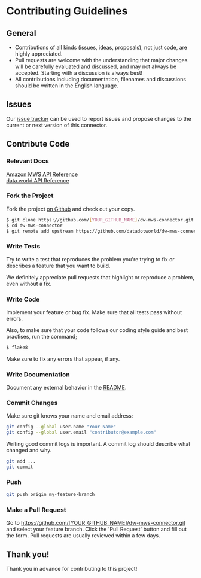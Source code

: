 # Contributing Guidelines

## General

* Contributions of all kinds (issues, ideas, proposals), not just code, are highly appreciated.
* Pull requests are welcome with the understanding that major changes will be carefully evaluated
and discussed, and may not always be accepted. Starting with a discussion is always best!
* All contributions including documentation, filenames and discussions should be written in the English language.

## Issues

Our [issue tracker](https://github.com/datadotworld/dw-mws-connector/issues) can be used to report issues and
propose changes to the current or next version of this connector.

## Contribute Code

### Relevant Docs

[Amazon MWS API Reference](http://docs.developer.amazonservices.com/en_US/reports/Reports_Overview.html)  
[data.world API Reference](https://apidocs.data.world/)

### Fork the Project

Fork the project [on Github](https://github.com/datadotworld/dw-mws-connector.git) and check out your copy.

```sh
$ git clone https://github.com/[YOUR_GITHUB_NAME]/dw-mws-connector.git
$ cd dw-mws-connector
$ git remote add upstream https://github.com/datadotworld/dw-mws-connector.git
```

### Write Tests

Try to write a test that reproduces the problem you're trying to fix or describes a feature that you want to build.

We definitely appreciate pull requests that highlight or reproduce a problem, even without a fix.

### Write Code

Implement your feature or bug fix. Make sure that all tests pass without errors.

Also, to make sure that your code follows our coding style guide and best practises, run the command;
```sh
$ flake8
```
Make sure to fix any errors that appear, if any.

### Write Documentation

Document any external behavior in the [README](README.md).

### Commit Changes

Make sure git knows your name and email address:

```sh
git config --global user.name "Your Name"
git config --global user.email "contributor@example.com"
```

Writing good commit logs is important. A commit log should describe what changed and why.
```sh
git add ...
git commit
```

### Push

```sh
git push origin my-feature-branch
```

### Make a Pull Request
Go to https://github.com/[YOUR_GITHUB_NAME]/dw-mws-connector.git and select your feature branch. Click the
'Pull Request' button and fill out the form. Pull requests are usually reviewed within a few days.

## Thank you!
Thank you in advance for contributing to this project!
